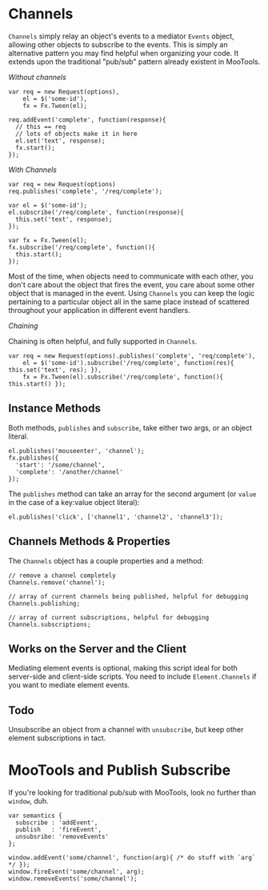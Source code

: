 Channels
========

`Channels` simply relay an object's events to a mediator `Events` object, allowing other objects to subscribe to the events. This is simply an alternative pattern you may find helpful when organizing your code.  It extends upon the traditional "pub/sub" pattern already existent in MooTools.

_Without channels_

    var req = new Request(options),
        el = $('some-id'),
        fx = Fx.Tween(el);
    
    req.addEvent('complete', function(response){
      // this == req
      // lots of objects make it in here
      el.set('text', response);
      fx.start();
    });

_With Channels_

    var req = new Request(options)
    req.publishes('complete', '/req/complete');
    
    var el = $('some-id');
    el.subscribe('/req/complete', function(response){
      this.set('text', response);
    });
    
    var fx = Fx.Tween(el);
    fx.subscribe('/req/complete', function(){
      this.start();
    });

Most of the time, when objects need to communicate with each other, you don't care about the object that fires the event, you care about some other object that is managed in the event.  Using `Channels` you can keep the logic pertaining to a particular object all in the same place instead of scattered throughout your application in different event handlers.

_Chaining_

Chaining is often helpful, and fully supported in `Channels`.

    var req = new Request(options).publishes('complete', 'req/complete'),
        el = $('some-id').subscribe('/req/complete', function(res){ this.set('text', res); }),
        fx = Fx.Tween(el).subscribe('/req/complete', function(){ this.start() });

Instance Methods
----------------

Both methods, `publishes` and `subscribe`, take either two args, or an object literal.

    el.publishes('mouseenter', 'channel');
    fx.publishes({
      'start': '/some/channel',
      'complete': '/another/channel'
    });

The `publishes` method can take an array for the second argument (or `value` in the case of a key:value object literal):

    el.publishes('click', ['channel1', 'channel2', 'channel3']);

Channels Methods & Properties
-----------------------------

The `Channels` object has a couple properties and a method:

    // remove a channel completely
    Channels.remove('channel');
    
    // array of current channels being published, helpful for debugging
    Channels.publishing;
    
    // array of current subscriptions, helpful for debugging
    Channels.subscriptions;

Works on the Server and the Client
----------------------------------

Mediating element events is optional, making this script ideal for both server-side and client-side scripts.  You need to include `Element.Channels` if you want to mediate element events.


Todo
----

Unsubscribe an object from a channel with `unsubscribe`, but keep other element subscriptions in tact.


MooTools and Publish Subscribe
==============================

If you're looking for traditional pub/sub with MooTools, look no further than `window`, duh.

    var semantics {
      subscribe : 'addEvent',
      publish   : 'fireEvent',
      unsubsribe: 'removeEvents'
    };
    
    window.addEvent('some/channel', function(arg){ /* do stuff with `arg` */ });
    window.fireEvent('some/channel', arg);
    window.removeEvents('some/channel');

